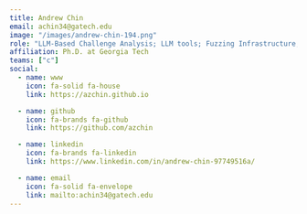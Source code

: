 ```yaml
---
title: Andrew Chin
email: achin34@gatech.edu
image: "/images/andrew-chin-194.png"
role: "LLM-Based Challenge Analysis; LLM tools; Fuzzing Infrastructure; Harness Reachability Analysis; Directed Fuzzing Coordination; Evaluation"
affiliation: Ph.D. at Georgia Tech
teams: ["c"]
social:
  - name: www
    icon: fa-solid fa-house
    link: https://azchin.github.io

  - name: github
    icon: fa-brands fa-github
    link: https://github.com/azchin

  - name: linkedin
    icon: fa-brands fa-linkedin
    link: https://www.linkedin.com/in/andrew-chin-97749516a/

  - name: email
    icon: fa-solid fa-envelope
    link: mailto:achin34@gatech.edu
---
```

